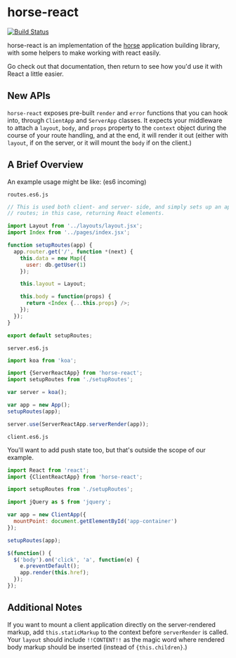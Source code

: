 horse-react
===========

[![Build Status](https://travis-ci.org/reddit/horse-react.svg)](https://travis-ci.org/reddit/horse-react)

horse-react is an implementation of the
[horse](https://github.com/reddit/horse) application building library, with
some helpers to make working with react easily.

Go check out that documentation, then return to see how you'd use it with
React a little easier.

New APIs
--------

`horse-react` exposes pre-built `render` and `error` functions that you can
hook into, through `ClientApp` and `ServerApp` classes. It expects your
middleware to attach a `layout`, `body`, and `props` property to the `context`
object during the course of your route handling, and at the end, it will render
it out (either with `layout`, if on the server, or it will mount the `body` if
on the client.)


A Brief Overview
----------------

An example usage might be like: (es6 incoming)

`routes.es6.js`

```javascript
// This is used both client- and server- side, and simply sets up an app with
// routes; in this case, returning React elements.

import Layout from '../layouts/layout.jsx';
import Index from '../pages/index.jsx';

function setupRoutes(app) {
  app.router.get('/', function *(next) {
    this.data = new Map({
      user: db.getUser(1)
    });

    this.layout = Layout;

    this.body = function(props) {
      return <Index {...this.props} />;
    });
  });
}

export default setupRoutes;
```


`server.es6.js`

```javascript
import koa from 'koa';

import {ServerReactApp} from 'horse-react';
import setupRoutes from './setupRoutes';

var server = koa();

var app = new App();
setupRoutes(app);

server.use(ServerReactApp.serverRender(app));
```

`client.es6.js`

You'll want to add push state too, but that's outside the scope of our
example.

```javascript
import React from 'react';
import {ClientReactApp} from 'horse-react';

import setupRoutes from './setupRoutes';

import jQuery as $ from 'jquery';

var app = new ClientApp({
  mountPoint: document.getElementById('app-container')
});

setupRoutes(app);

$(function() {
  $('body').on('click', 'a', function(e) {
    e.preventDefault();
    app.render(this.href);
  });
});
```

Additional Notes
----------------

If you want to mount a client application directly on the server-rendered
markup, add `this.staticMarkup` to the context before `serverRender` is called.
Your `layout` should include `!!CONTENT!!` as the magic word where rendered
body markup should be inserted (instead of `{this.children}`.)
